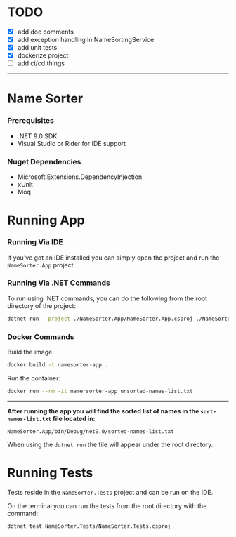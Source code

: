 # TODO

- [x] add doc comments
- [x] add exception handling in NameSortingService
- [x] add unit tests
- [x] dockerize project
- [ ] add ci/cd things

---
# Name Sorter

### Prerequisites
- .NET 9.0 SDK
- Visual Studio or Rider for IDE support

### Nuget Dependencies
- Microsoft.Extensions.DependencyInjection
- xUnit
- Moq

# Running App

### Running Via IDE
If you've got an IDE installed you can simply open the project and run the 
`NameSorter.App` project.

### Running Via .NET Commands
To run using .NET commands, you can do the following from the root
directory of the project:
```bash
dotnet run --project ./NameSorter.App/NameSorter.App.csproj ./NameSorter.App/unsorted-names-list.txt
```

### Docker Commands

Build the image:
```bash
docker build -t namesorter-app .
```

Run the container:
```bash
docker run --rm -it namersorter-app unsorted-names-list.txt
```

---

**After running the app you will find the sorted list of names in the
`sort-names-list.txt` file located in:**
```text
NameSorter.App/bin/Debug/net9.0/sorted-names-list.txt
```

When using the `dotnet run` the file will appear under the root directory.

# Running Tests
Tests reside in the `NameSorter.Tests` project and can be run 
on the IDE.

On the terminal you can run the tests from the root directory with the 
command:
```bash
dotnet test NameSorter.Tests/NameSorter.Tests.csproj
```